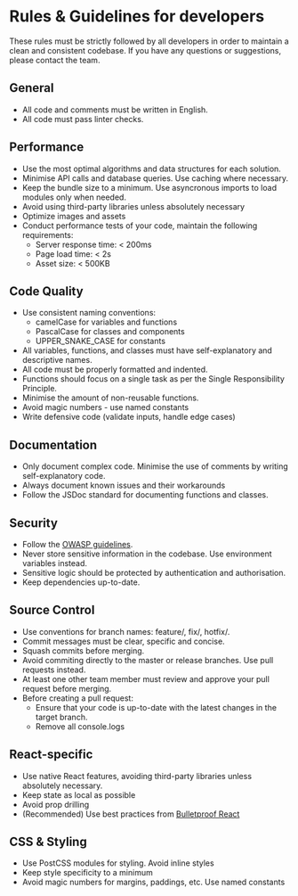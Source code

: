 # Rules & Guidelines for developers

These rules must be strictly followed by all developers in order to maintain a clean and consistent codebase.
If you have any questions or suggestions, please contact the team.

## General

- All code and comments must be written in English.
- All code must pass linter checks.

## Performance

- Use the most optimal algorithms and data structures for each solution.
- Minimise API calls and database queries. Use caching where necessary.
- Keep the bundle size to a minimum. Use asyncronous imports to load modules only when needed.
- Avoid using third-party libraries unless absolutely necessary
- Optimize images and assets
- Conduct performance tests of your code, maintain the following requirements:
    - Server response time: < 200ms
    - Page load time: < 2s
    - Asset size: < 500KB

## Code Quality

- Use consistent naming conventions:
    - camelCase for variables and functions
    - PascalCase for classes and components
    - UPPER_SNAKE_CASE for constants
- All variables, functions, and classes must have self-explanatory and descriptive names.
- All code must be properly formatted and indented.
- Functions should focus on a single task as per the Single Responsibility Principle.
- Minimise the amount of non-reusable functions.
- Avoid magic numbers - use named constants
- Write defensive code (validate inputs, handle edge cases)

## Documentation

- Only document complex code. Minimise the use of comments by writing self-explanatory code.
- Always document known issues and their workarounds
- Follow the JSDoc standard for documenting functions and classes.

## Security

- Follow the [OWASP guidelines](https://owasp.org/www-project-secure-coding-practices-quick-reference-guide/stable-en/02-checklist).
- Never store sensitive information in the codebase. Use environment variables instead.
- Sensitive logic should be protected by authentication and authorisation.
- Keep dependencies up-to-date.

## Source Control

- Use conventions for branch names: feature/, fix/, hotfix/.
- Commit messages must be clear, specific and concise.
- Squash commits before merging.
- Avoid commiting directly to the master or release branches. Use pull requests instead.
- At least one other team member must review and approve your pull request before merging.
- Before creating a pull request:
    - Ensure that your code is up-to-date with the latest changes in the target branch.
    - Remove all console.logs

## React-specific

- Use native React features, avoiding third-party libraries unless absolutely necessary.
- Keep state as local as possible
- Avoid prop drilling
- (Recommended) Use best practices from [Bulletproof React](https://github.com/alan2207/bulletproof-react/blob/master/README.md)

## CSS & Styling

- Use PostCSS modules for styling. Avoid inline styles
- Keep style specificity to a minimum
- Avoid magic numbers for margins, paddings, etc. Use named constants
